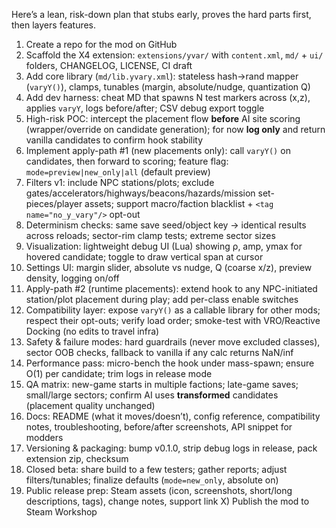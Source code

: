 Here’s a lean, risk-down plan that stubs early, proves the hard parts first, then layers features.

1. Create a repo for the mod on GitHub
2. Scaffold the X4 extension: `extensions/yvar/` with `content.xml`, `md/` + `ui/` folders, CHANGELOG, LICENSE, CI draft
3. Add core library (`md/lib.yvary.xml`): stateless hash→rand mapper (`varyY()`), clamps, tunables (margin, absolute/nudge, quantization Q)
4. Add dev harness: cheat MD that spawns N test markers across (x,z), applies `varyY`, logs before/after; CSV debug export toggle
5. High-risk POC: intercept the placement flow **before** AI site scoring (wrapper/override on candidate generation); for now **log only** and return vanilla candidates to confirm hook stability
6. Implement apply-path #1 (new placements only): call `varyY()` on candidates, then forward to scoring; feature flag: `mode=preview|new_only|all` (default preview)
7. Filters v1: include NPC stations/plots; exclude gates/accelerators/highways/beacons/hazards/mission set-pieces/player assets; support macro/faction blacklist + `<tag name="no_y_vary"/>` opt-out
8. Determinism checks: same save seed/object key → identical results across reloads; sector-rim clamp tests; extreme sector sizes
9. Visualization: lightweight debug UI (Lua) showing ρ, amp, ymax for hovered candidate; toggle to draw vertical span at cursor
10. Settings UI: margin slider, absolute vs nudge, Q (coarse x/z), preview density, logging on/off
11. Apply-path #2 (runtime placements): extend hook to any NPC-initiated station/plot placement during play; add per-class enable switches
12. Compatibility layer: expose `varyY()` as a callable library for other mods; respect their opt-outs; verify load order; smoke-test with VRO/Reactive Docking (no edits to travel infra)
13. Safety & failure modes: hard guardrails (never move excluded classes), sector OOB checks, fallback to vanilla if any calc returns NaN/inf
14. Performance pass: micro-bench the hook under mass-spawn; ensure O(1) per candidate; trim logs in release mode
15. QA matrix: new-game starts in multiple factions; late-game saves; small/large sectors; confirm AI uses **transformed** candidates (placement quality unchanged)
16. Docs: README (what it moves/doesn’t), config reference, compatibility notes, troubleshooting, before/after screenshots, API snippet for modders
17. Versioning & packaging: bump v0.1.0, strip debug logs in release, pack extension zip, checksum
18. Closed beta: share build to a few testers; gather reports; adjust filters/tunables; finalize defaults (`mode=new_only`, absolute on)
19. Public release prep: Steam assets (icon, screenshots, short/long descriptions, tags), change notes, support link
    X) Publish the mod to Steam Workshop
